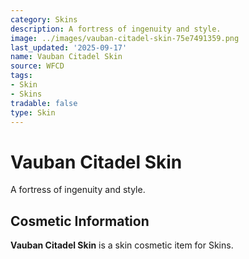 ```yaml
---
category: Skins
description: A fortress of ingenuity and style.
image: ../images/vauban-citadel-skin-75e7491359.png
last_updated: '2025-09-17'
name: Vauban Citadel Skin
source: WFCD
tags:
- Skin
- Skins
tradable: false
type: Skin
---
```


# Vauban Citadel Skin

A fortress of ingenuity and style.

## Cosmetic Information

**Vauban Citadel Skin** is a skin cosmetic item for Skins.

